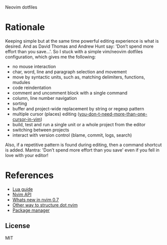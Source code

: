 Neovim dotfiles

# Rationale

Keeping simple but at the same time powerful editing experience is what is
desired. And as David Thomas and Andrew Hunt say: 'Don’t spend more effort than
you save...'. So I stuck with a simple vim/neovim dotfiles configuration, which
gives me the following:

- no mouse interaction
- char, word, line and paragraph selection and movement
- move by syntactic units, such as, matching delimiters, functions, mudules
- code reindentation
- comment and uncomment block with a single command
- column, line number navigation
- sorting
- buffer and project-wide replacement by string or regexp pattern
- multiple cursor (places) editing ([you-don-t-need-more-than-one-cursor-in-vim](https://medium.com/@schtoeffel/you-don-t-need-more-than-one-cursor-in-vim-2c44117d51db))
- build, test and run a single unit or a whole project from the editor
- switching between projects
- interact with version control (blame, commit, logs, search)

Also, if a repetitive pattern is found during editing, then a command shortcut
is added. Mantra: 'Don’t spend more effort than you save' even if you fell in
love with your editor!

# References

- [Lua guide](https://github.com/nanotee/nvim-lua-guide)
- [Nvim API](https://neovim.io/doc/user/api.html)
- [Whats new in nvim 0.7](https://gpanders.com/blog/whats-new-in-neovim-0-7)
- [Other way to structure dot nvim](https://github.com/glepnir/nvim)
- [Package manager](https://github.com/wbthomason/packer.nvim)

## License

MIT
